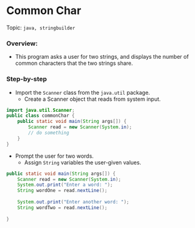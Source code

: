 # Common Char

Topic: `java, stringbuilder`

### Overview:

*   This program asks a user for two strings, and displays the number of common characters that the
two strings share.

### Step-by-step

*   Import the `Scanner` class from the `java.util` package.
    *   Create a Scanner object that reads from system input. 

```java
import java.util.Scanner;
public class commonChar {
	public static void main(String args[]) {
		Scanner read = new Scanner(System.in);
		// do something
	}
}
```

*   Prompt the user for two words.
    *   Assign `String` variables the user-given values.

```java
public static void main(String args[]) {
	Scanner read = new Scanner(System.in);
	System.out.print("Enter a word: ");
	String wordOne = read.nextLine();
	
	System.out.print("Enter another word: ");
	String wordTwo = read.nextLine();
	
}
```
